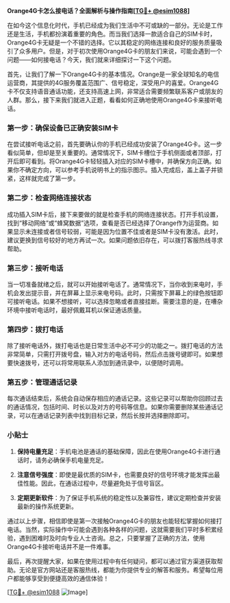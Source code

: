 **Orange4G卡怎么接电话？全面解析与操作指南[[TG💪+ @esim1088](https://t.me/s/esim1088)]**

在如今这个信息化时代，手机已经成为我们生活中不可或缺的一部分。无论是工作还是生活，手机都扮演着重要的角色。而当我们选择一款适合自己的SIM卡时，Orange4G卡无疑是一个不错的选择。它以其稳定的网络连接和良好的服务质量吸引了众多用户。但是，对于初次使用Orange4G卡的朋友们来说，可能会遇到一个问题——如何接电话？今天，我们就来详细探讨一下这个问题。

首先，让我们了解一下Orange4G卡的基本情况。Orange是一家全球知名的电信运营商，其提供的4G服务覆盖范围广、信号稳定，深受用户的喜爱。Orange4G卡不仅支持语音通话功能，还支持高速上网，非常适合需要频繁联系客户或朋友的人群。那么，接下来我们就进入正题，看看如何正确地使用Orange4G卡来接听电话。

### 第一步：确保设备已正确安装SIM卡

在尝试接听电话之前，首先要确认你的手机已经成功安装了Orange4G卡。这一步看似简单，但却是至关重要的。通常情况下，SIM卡槽位于手机侧面或者顶部，打开后即可看到。将Orange4G卡轻轻插入对应的SIM卡槽中，并确保方向正确。如果你不确定方向，可以参考手机说明书上的指示图示。插入完成后，盖上盖子并锁紧，这样就完成了第一步。

### 第二步：检查网络连接状态

成功插入SIM卡后，接下来要做的就是检查手机的网络连接状态。打开手机设置，找到“移动网络”或“蜂窝数据”选项，查看是否已经选择了Orange作为运营商。如果显示未连接或者信号较弱，可能是因为位置不佳或者是SIM卡没有激活。此时，建议更换到信号较好的地方再试一次。如果问题依旧存在，可以拨打客服热线寻求帮助。

### 第三步：接听电话

当一切准备就绪之后，就可以开始接听电话了。通常情况下，当你收到来电时，手机会发出提示音，并在屏幕上显示来电号码。此时，只需按下屏幕上的绿色按钮即可接听电话。如果不想接听，可以选择忽略或者直接挂断。需要注意的是，在嘈杂环境中接听电话时，最好佩戴耳机以保证通话质量。

### 第四步：拨打电话

除了接听电话外，拨打电话也是日常生活中必不可少的功能之一。拨打电话的方法非常简单，只需打开拨号盘，输入对方的电话号码，然后点击拨号键即可。如果想要快速拨号，还可以将常用联系人添加到通讯录中，以便随时调用。

### 第五步：管理通话记录

每次通话结束后，系统会自动保存相应的通话记录。这些记录可以帮助你回顾过去的通话情况，包括时间、时长以及对方的号码等信息。如果你需要删除某些通话记录，可以在通话记录列表中找到目标记录，然后长按并选择删除即可。

### 小贴士

1. **保持电量充足**：手机电池是通话的基础保障，因此在使用Orange4G卡进行通话时，请务必确保手机电量充足。
   
2. **注意信号强度**：即使是最优质的SIM卡，也需要良好的信号环境才能发挥出最佳性能。因此，在通话过程中，尽量避免处于信号盲区。

3. **定期更新软件**：为了保证手机系统的稳定性以及兼容性，建议定期检查并安装最新的操作系统更新。

通过以上步骤，相信即使是第一次接触Orange4G卡的朋友也能轻松掌握如何接打电话。当然，实际操作中可能会遇到各种各样的问题，这就需要我们平时多积累经验，遇到困难时及时向专业人士咨询。总之，只要掌握了正确的方法，使用Orange4G卡接听电话并不是一件难事。

最后，再次提醒大家，如果在使用过程中有任何疑问，都可以通过官方渠道获取帮助。无论是官方网站还是客服热线，都能为你提供专业的解答和服务。希望每位用户都能够享受到便捷高效的通信体验！

[[TG💪+ @esim1088](https://t.me/s/esim1088) ![Image](https://i.postimg.cc/4NQfJmqS/Snipaste-2025-05-13-00-14-12.png)]